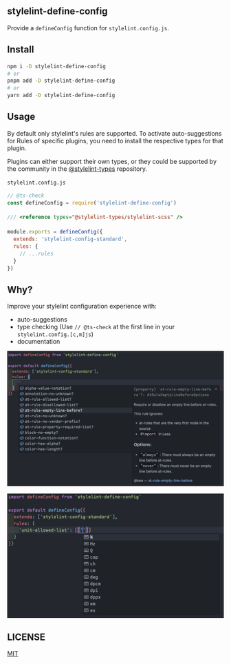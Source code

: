 ## stylelint-define-config

Provide a `defineConfig` function for `stylelint.config.js`.

## Install

```sh
npm i -D stylelint-define-config
# or
pnpm add -D stylelint-define-config
# or
yarn add -D stylelint-define-config
```

## Usage

By default only stylelint's rules are supported. To activate auto-suggestions for Rules of specific plugins, you need to install the respective types for that plugin.

Plugins can either support their own types, or they could be supported by the community in the [@stylelint-types](https://www.npmjs.com/org/stylelint-types) repository.

`stylelint.config.js`
```js
// @ts-check
const defineConfig = require('stylelint-define-config')

/// <reference types="@stylelint-types/stylelint-scss" />

module.exports = defineConfig({
  extends: 'stylelint-config-standard',
  rules: {
    // ...rules
  }
})
```

## Why?

Improve your stylelint configuration experience with:

- auto-suggestions
- type checking (Use `// @ts-check` at the first line in your `stylelint.config.[c,m]js`)
- documentation

![](./static/rule.png)

![](./static/secondary.png)

## LICENSE

[MIT](LICENSE)
